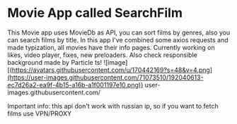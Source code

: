 # Movie App called SearchFilm
This Movie app uses MovieDb as API, you can sort films by genres, also you can search films by title. In this app I've combined some axios requests and made typization, all movies have their info pages. Currently working on likes, video player, fixes, new preloaders. Also check responsible background made by Particle ts! 
![image][(https://avatars.githubusercontent.com/u/170442169?s=48&v=4.png](https://user-images.githubusercontent.com/71073510/192040613-ec7d26a2-ea9f-4b15-a16b-a1f001197e10.png))
user-images.githubusercontent.com/

Important info: this api don't work with russian ip, so if you want to fetch films use VPN/PROXY

